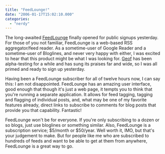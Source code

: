 ```yaml
---
title: "FeedLounge!"
date: "2006-01-17T15:02:10.000"
categories: 
  - "nerdy"
---
```


The long-awaited [FeedLounge](http://www.feedlounge.com) finally opened for public signups yesterday. For those of you not familiar, FeedLounge is a web-based RSS aggregator/feed reader. As a sometime-user of Google Reader and a sometime-user of Bloglines, and never very happy with either, I was excited to hear that this product might be what I was looking for. [Geof](http://www.ijsm.org) has been alpha-testing for a while and has sung its praises far and wide, so I was all primed and ready to sign up yesterday.

Having been a FeedLounge subscriber for all of twelve hours now, I can say this: I am not disappointed. FeedLounge has an amazing user interface, good enough that though it's just a web page, it tempts you to think that you're running a separate application. It allows for feed tagging, tagging and flagging of individual posts, and, what may be one of my favorite features already, direct links to subscribe to comments for blog posts that provide you that capability. Fantastic!

FeedLounge won't be for everyone. If you're only subscribing to a dozen or so blogs, just use bloglines or something similar. Also, FeedLounge is a subscription service; $5/month or $50/year. Well worth it, IMO, but that's your judgement to make. But for people like me who are subscribed to hundreds of feeds and want to be able to get at them from anywhere, FeedLounge is a great way to go.
